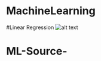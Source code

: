 # MachineLearning

#Linear Regression 
![alt text](https://github.com/NamTran123/MachineLearning/blob/master/v.png)
# ML-Source-
